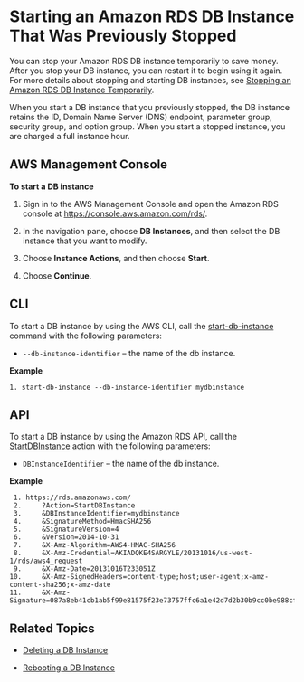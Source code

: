 # Starting an Amazon RDS DB Instance That Was Previously Stopped<a name="USER_StartInstance"></a>

You can stop your Amazon RDS DB instance temporarily to save money\. After you stop your DB instance, you can restart it to begin using it again\. For more details about stopping and starting DB instances, see [Stopping an Amazon RDS DB Instance Temporarily](USER_StopInstance.md)\. 

When you start a DB instance that you previously stopped, the DB instance retains the ID, Domain Name Server \(DNS\) endpoint, parameter group, security group, and option group\. When you start a stopped instance, you are charged a full instance hour\. 

## AWS Management Console<a name="USER_StartInstance.CON"></a>

**To start a DB instance**

1. Sign in to the AWS Management Console and open the Amazon RDS console at [https://console\.aws\.amazon\.com/rds/](https://console.aws.amazon.com/rds/)\.

1. In the navigation pane, choose **DB Instances**, and then select the DB instance that you want to modify\. 

1. Choose **Instance Actions**, and then choose **Start**\. 

1.  Choose **Continue**\. 

## CLI<a name="USER_StartInstance.CLI"></a>

To start a DB instance by using the AWS CLI, call the [start\-db\-instance](http://docs.aws.amazon.com/cli/latest/reference/rds/start-db-instance.html) command with the following parameters: 

+ `--db-instance-identifier` – the name of the db instance\. 

**Example**  

```
1. start-db-instance --db-instance-identifier mydbinstance
```

## API<a name="USER_StartInstance.API"></a>

To start a DB instance by using the Amazon RDS API, call the [StartDBInstance](http://docs.aws.amazon.com/AmazonRDS/latest/APIReference/API_StartDBInstance.html) action with the following parameters: 

+ `DBInstanceIdentifier` – the name of the db instance\. 

**Example**  

```
 1. https://rds.amazonaws.com/
 2.     ?Action=StartDBInstance
 3.     &DBInstanceIdentifier=mydbinstance
 4.     &SignatureMethod=HmacSHA256
 5.     &SignatureVersion=4
 6.     &Version=2014-10-31
 7.     &X-Amz-Algorithm=AWS4-HMAC-SHA256
 8.     &X-Amz-Credential=AKIADQKE4SARGYLE/20131016/us-west-1/rds/aws4_request
 9.     &X-Amz-Date=20131016T233051Z
10.     &X-Amz-SignedHeaders=content-type;host;user-agent;x-amz-content-sha256;x-amz-date
11.     &X-Amz-Signature=087a8eb41cb1ab5f99e81575f23e73757ffc6a1e42d7d2b30b9cc0be988cff97
```

## Related Topics<a name="USER_StartInstance.Related"></a>

+ [Deleting a DB Instance](USER_DeleteInstance.md)

+ [Rebooting a DB Instance](USER_RebootInstance.md)
